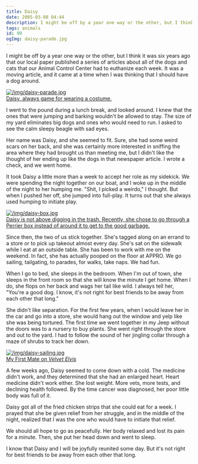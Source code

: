 ```yaml
---
title: Daisy
date: 2005-03-08 04:44
description: I might be off by a year one way or the other, but I think it was six years ago that our local paper published a series of articles about all of the dogs and cats that our Animal Control Center had to euthanize each week.  It was a moving article, and it came at a time when I was thinking that I should have a dog around.  
tags: animals
id: 99
ogImg: daisy-parade.jpg
---
```

I might be off by a year one way or the other, but I think it was six years ago that our local paper published a series of articles about all of the dogs and cats that our Animal Control Center had to euthanize each week.  It was a moving article, and it came at a time when I was thinking that I should have a dog around.  

<a class="lightview centered" href="/img/daisy-parade.jpg" data-lightview-caption="Daisy, always game for wearing a costume." data-lightview-group="group1"><img src="/img/daisy-parade.jpg" alt="/img/daisy-parade.jpg" style="max-width: 650px;"><br><span class="caption">Daisy, always game for wearing a costume.</span></a>

I went to the pound during a lunch break, and looked around.  I knew that the ones that were jumping and barking wouldn't be allowed to stay.  The size of my yard eliminates big dogs and ones who would need to run.  I asked to see the calm sleepy beagle with sad eyes.

Her name was Daisy, and she seemed to fit.  Sure, she had some weird scars on her back, and she was certainly more interested in sniffing the area where they had brought us than meeting me, but I didn't like the thought of her ending up like the dogs in that newspaper article.  I wrote a check, and we went home.

It took Daisy a little more than a week to accept her role as my sidekick.  We were spending the night together on our boat, and I woke up in the middle of the night to her humping me.  "Shit, I picked a weirdo," I thought.  But when I pushed her off, she jumped into full-play.  It turns out that she always used humping to initiate play.

<a class="lightview centered" href="/img/daisy-box.jpg" data-lightview-caption="Daisy is not above digging in the trash.  Recently, she chose to go through a Perrier box instead of around it to get to the good garbage." data-lightview-group="group1"><img src="/img/daisy-box.jpg" alt="/img/daisy-box.jpg" style="max-width: 650px;"><br><span class="caption">Daisy is not above digging in the trash.  Recently, she chose to go through a Perrier box instead of around it to get to the good garbage.</span></a>

Since then, the two of us stick together.  She's tagged along on an errand to a store or to pick up takeout almost every day.  She's sat on the sidewalk while I eat at an outside table.  She has been to work with me on the weekend.  In fact, she has actually pooped on the floor at APPRO.  We go sailing, tailgating, to parades, for walks, take naps.  We had fun.

When I go to bed, she sleeps in the bedroom.  When I'm out of town, she sleeps in the front room so that she will know the minute I get home.  When I do, she flops on her back and wags her tail like wild.  I always tell her, "You're a good dog.  I know, it's not right for best friends to be away from each other that long."

She didn't like separation.  For the first few years, when I would leave her in the car and go into a store, she would hang out the window and yelp like she was being tortured.  The first time we went together in my Jeep without the doors was to a nursery to buy plants.  She went right through the store and out to the yard.  I had to follow the sound of her jingling collar through a maze of shrubs to track her down.

<a class="lightview centered" href="/img/daisy-sailing.jpg" data-lightview-caption="My First Mate on <i>Velvet Elvis</i>" data-lightview-group="group1"><img src="/img/daisy-sailing.jpg" alt="/img/daisy-sailing.jpg" style="max-width: 650px;"><br><span class="caption">My First Mate on <i>Velvet Elvis</i></span></a>

A few weeks ago, Daisy seemed to come down with a cold.  The medicine didn't work, and they determined that she had an enlarged heart.  Heart medicine didn't work either.  She lost weight.  More vets, more tests, and declining health followed.  By the time cancer was diagnosed, her poor little body was full of it.

Daisy got all of the fried chicken strips that she could eat for a week.  I prayed that she be given relief from her struggle, and in the middle of the night, realized that I was the one who would have to initiate that relief.

We should all hope to go as peacefully.  Her body relaxed and lost its pain for a minute.  Then, she put her head down and went to sleep.

I know that Daisy and I will be joyfully reunited some day.  But it's not right for best friends to be away from each other that long.
